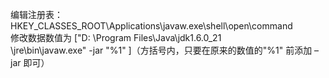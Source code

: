 编辑注册表：HKEY_CLASSES_ROOT\Applications\javaw.exe\shell\open\command<br />修改数据数值为 ["D: \Program Files\Java\jdk1.6.0_21<br />\jre\bin\javaw.exe" -jar "%1" ]（方括号内，只要在原来的数值的"%1" 前添加 –jar 即可）

